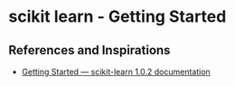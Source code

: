 # scikit learn - Getting Started


## References and Inspirations

- [Getting Started — scikit\-learn 1\.0\.2 documentation](https://scikit-learn.org/stable/getting_started.html)
